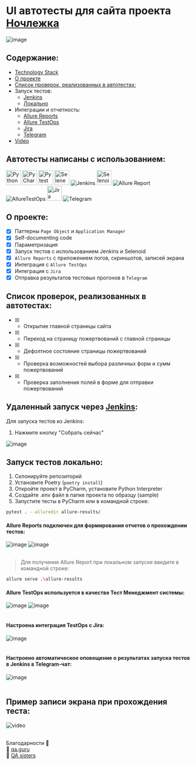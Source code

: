 # UI автотесты для сайта проекта [Ночлежка](https://homeless.ru//)
![image](homeless_test_python/resources/img/screenshots/homeless_mainpage.png)

## Содержание:
- [Technology Stack](#автотесты-написаны-с-использованием)
- [О проекте](#о-проекте)
- [Список проверок, реализованных в автотестах:](#список-проверок-реализованных-в-автотстах)
- Запуск тестов:
  - [Jenkins](#удаленный-запуск-через-jenkins)
  - [Локально](#запуск-тестов-локально)
- Интеграции и отчетность:
  - [Allure Reports](#allure-reports-подключен-для-формирования-отчетов-о-прохождении-тестов)
  - [Allure TestOps](#allure-testOps-используется-в-качестве-Тест-Менеджмент-системы)
  - [Jira](#настроена-интеграция-TestOps-с-Jira)
  - [Telegram](#настроено-автоматическое-оповещение-о-результатах-удаленного-запуска-тестов-в-Telegram-чат)
- [Video](#пример-записи-экрана-при-прохождения-теста)


## Автотесты написаны с использованием:
<div>
<img src="https://github.com/slazarska/homeless_test_python/blob/main/homeless_test_python/resources/img/icons/python.png" title="Python" alt="Python" width="40" height="40"/>
<img src="https://github.com/slazarska/homeless_test_python/blob/main/homeless_test_python/resources/img/icons/pycharm.png" title="PyCharm" alt="PyCharm" width="40" height="40"/>
<img src="https://github.com/slazarska/homeless_test_python/blob/main/homeless_test_python/resources/img/icons/pytest.png" title="Pytest" alt="Pytest" width="40" height="40"/>
<img src="https://github.com/slazarska/homeless_test_python/blob/main/homeless_test_python/resources/img/icons/selene.png" title="Selene" alt="Selene" width="40" height="40"/>
<img src="https://github.com/slazarska/homeless_test_python/blob/main/homeless_test_python/resources/img/icons/Jenkins.png" title="Jenkins" alt="Jenkins"/>
<img src="https://github.com/slazarska/homeless_test_python/blob/main/homeless_test_python/resources/img/icons/selenoid.png" title="Selenoid" alt="Selenoid" width="40" height="40"/>
<img src="https://github.com/slazarska/homeless_test_python/blob/main/homeless_test_python/resources/img/icons/Allure_Report.png" title="Allure Report" alt="Allure Report"/>
<img src="https://github.com/slazarska/homeless_test_python/blob/main/homeless_test_python/resources/img/icons/AllureTestOps.png" title="AllureTestOps" alt="AllureTestOps"/>
<img src="https://github.com/slazarska/homeless_test_python/blob/main/homeless_test_python/resources/img/icons/Jira.png" title="Jira" alt="Jira" width="40" height="40"/>
<img src="https://github.com/slazarska/homeless_test_python/blob/main/homeless_test_python/resources/img/icons/Telegram.png" title="Telegram" alt="Telegram"/>
</div>

## О проекте:

- [x] Паттерны `Page Object` и `Application Manager`
- [x] Self-documenting code
- [x] Параметризация
- [x] Запуск тестов с использованием Jenkins и Selenoid
- [x] `Allure Reports` с приложением логов, скриншотов, записей экрана
- [x] Интеграция с `Allure TestOps`
- [x] Интеграция с `Jira`
- [x] Отправка результатов тестовых прогонов в `Telegram`

## Список проверок, реализованных в автотестах:

- [X] - Открытие главной страницы сайта
- [X] - Переход на страницу пожертвований с главной страницы
- [X] - Дефолтное состояние страницы пожертвований
- [X] - Проверка возможностей выбора различных форм и сумм пожертвований
- [X] - Проверка заполнения полей в форме для отправки пожертвований

## Удаленный запуск через [Jenkins](https://jenkins.autotests.cloud/job/slazarska-py-diplom-ui/):

Для запуска тестов из Jenkins:
1. Нажмите кнопку "Собрать сейчас"

![image](homeless_test_python/resources/img/screenshots/jenkins_run.png)

## Запуск тестов локально:

1. Склонируйте репозиторий
2. Установите Poetry (`poetry install`)
3. Откройте проект в PyCharm, установите Python Interpreter
4. Создайте .env файл в папке проекта по образцу (sample)
5. Запустите тесты в PyCharm или в командной строке:
```bash
pytest . --alluredir allure-results/
```

#### Allure Reports подключен для формирования отчетов о прохождении тестов:
![image](homeless_test_python/resources/img/screenshots/allure_report_0.png)
![image](homeless_test_python/resources/img/screenshots/allure_report_1.png)
<br />
<br />
> Для получения Allure Report при локальном запуске введите в командной строке:
```bash
allure serve .\allure-results
```

#### Allure TestOps используется в качестве Тест Менеджмент системы:
![image](homeless_test_python/resources/img/screenshots/testops_1.png)
![image](homeless_test_python/resources/img/screenshots/testops_0.png)
<br />
<br />
#### Настроена интеграция TestOps с Jira:
![image](homeless_test_python/resources/img/screenshots/jira.png)
<br /> 
<br />
#### Настроено автоматическое оповещение о результатах запуска тестов в Jenkins в Telegram-чат:
![image](homeless_test_python/resources/img/screenshots/bot.png)
<br />
<br />
## Пример записи экрана при прохождения теста:
![video](homeless_test_python/resources/img/screenshots/video.gif)
<br><br>

Благодарности :pray:<br/>
:green_heart: <a target="_blank" href="https://qa.guru">qa.guru</a><br/>
:purple_heart: <a target="_blank" href="https://sites.google.com/view/qasisters/">QA sisters</a><br/>